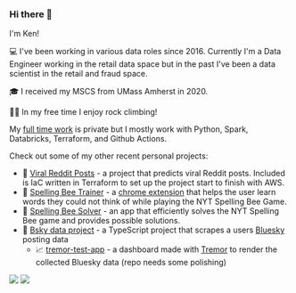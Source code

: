 ### Hi there 👋

I'm Ken! 

💻 I've been working in various data roles since 2016. Currently I'm a Data Engineer working in the retail data space but in the past I've been a data scientist in the retail and fraud space. 

🎓 I received my MSCS from UMass Amherst in 2020. 

🧗‍♂️ In my free time I enjoy rock climbing!

My [full time work](https://github.com/kenmyers-8451) is private but I mostly work with Python, Spark, Databricks, Terraform, and Github Actions.

Check out some of my other recent personal projects:

- 🤖 [Viral Reddit Posts](https://github.com/ViralRedditPosts) - a project that predicts viral Reddit posts. Included is IaC written in Terraform to set up the project start to finish with AWS.
- 🐝 [Spelling Bee Trainer](https://github.com/kennethjmyers/SpellingBeeTrainer) - a [chrome extension](https://chromewebstore.google.com/detail/spelling-bee-trainer/cdgcncbhgjfcgmdkiklogjapkbfpbdjc?pli=1) that helps the user learn words they could not think of while playing the NYT Spelling Bee Game.
- 🐝 [Spelling Bee Solver](https://github.com/kennethjmyers/SpellingBeeSolver) - an app that efficiently solves the NYT Spelling Bee game and provides possible solutions.
- 🦋 [Bsky data project](https://github.com/kennethjmyers/bsky_data_project) - a TypeScript project that scrapes a users [Bluesky](https://bsky.app/) posting data
  - 📈 [tremor-test-app](https://github.com/kennethjmyers/tremor-test-app) - a dashboard made with [Tremor](https://www.tremor.so/) to render the collected Bluesky data (repo needs some polishing)

<picture>
  <source
    srcset="https://github-readme-stats.vercel.app/api?username=kennethjmyers&show_icons=true&theme=dark"
    media="(prefers-color-scheme: dark)"
  />
  <source
    srcset="https://github-readme-stats.vercel.app/api?username=kennethjmyers&show_icons=true"
    media="(prefers-color-scheme: light), (prefers-color-scheme: no-preference)"
  />
  <img src="https://github-readme-stats.vercel.app/api?username=kennethjmyers&show_icons=true" />
</picture>

<picture>
  <source
    srcset="https://github-readme-stats.vercel.app/api/top-langs?username=kennethjmyers&show_icons=true&locale=en&layout=compact&theme=dark&hide=Jupyter%20Notebook,HTML,CSS,SCSS,Ruby"
    media="(prefers-color-scheme: dark)"
  />
  <img src="https://github-readme-stats.vercel.app/api/top-langs?username=kennethjmyers&show_icons=true&locale=en&layout=compact&hide=HTML,CSS,SCSS,Ruby" />
</picture>

<!--
**kennethjmyers/kennethjmyers** is a ✨ _special_ ✨ repository because its `README.md` (this file) appears on your GitHub profile.

Here are some ideas to get you started:

- 🔭 I’m currently working on ...
- 🌱 I’m currently learning ...
- 👯 I’m looking to collaborate on ...
- 🤔 I’m looking for help with ...
- 💬 Ask me about ...
- 📫 How to reach me: ...
- 😄 Pronouns: ...
- ⚡ Fun fact: ...
-->

